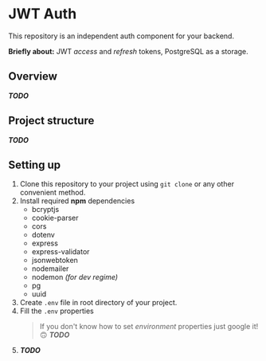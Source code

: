 # JWT Auth

This repository is an independent auth component for your backend.

**Briefly about:** JWT *access* and *refresh* tokens, PostgreSQL as a storage.

## Overview
***TODO***

## Project structure
***TODO***

## Setting up
1. Clone this repository to your project using `git clone` or any other convenient method.
2. Install required **npm** dependencies
    - bcryptjs
    - cookie-parser
    - cors
    - dotenv
    - express
    - express-validator
    - jsonwebtoken
    - nodemailer
    - nodemon _(for dev regime)_
    - pg
    - uuid
3. Create `.env` file in root directory of your project. 
4. Fill the `.env` properties
    > If you don't know how to set _environment_ properties just google it! :upside_down_face:
    ***TODO***
5. ***TODO***
    
